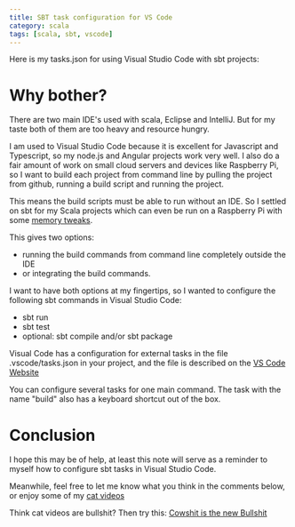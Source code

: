 ```yaml
---
title: SBT task configuration for VS Code
category: scala
tags: [scala, sbt, vscode]
---
```


Here is my tasks.json for using Visual Studio Code 
with sbt projects: 

<script 
    src="https://gist.github.com/abarbanell/893b247a35dd2ac4a2de9a70acf9f2f0.js">
</script>

# Why bother? 

There are two main IDE's used with scala, Eclipse and IntelliJ. But for my taste 
both of them are too heavy and resource hungry. 

I am used to Visual Studio Code because it is excellent for Javascript and Typescript, 
so my node.js and Angular projects work very well. I also do a fair amount of work on 
small cloud servers and devices like Raspberry Pi, so I want to build each project from
command line by pulling the project from github, running a build script and running the 
project.

This means the build scripts must be able to run without an IDE. So I settled on sbt for 
my Scala projects which can even be run on a Raspberry Pi with some 
[memory tweaks](http://blog.abarbanell.de/linux/2017/01/21/scala-rpi/).

This gives two options: 

- running the build commands from command line completely outside the IDE
- or integrating the build commands.

I want to have both options at my fingertips, so I wanted to configure the following sbt 
commands in Visual Studio Code: 

- sbt run
- sbt test
- optional: sbt compile and/or sbt package 

Visual Code has a configuration for external tasks in the file .vscode/tasks.json in 
your project, and the file is described on the 
[VS Code Website](https://code.visualstudio.com/Docs/editor/tasks)

You can configure several tasks for one main command. The task with the name "build" also 
has a keyboard shortcut out of the box.

# Conclusion

I hope this may be of help, at least this note will serve as a reminder 
to myself how to configure sbt tasks in Visual Studio Code.

Meanwhile, feel free to let me know what you think in the comments below, 
or enjoy some of my 
[cat videos](https://www.youtube.com/watch?v=YPZPXDizUkU&list=PLyu5cHg7bWPjyymUCRJcpN_-fyoZzvlWh)

Think cat videos are bullshit? Then try this: 
[Cowshit is the new Bullshit](https://www.youtube.com/watch?v=bLTNhu8izu0)







